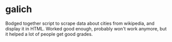 # galich
Bodged together script to scrape data about cities from wikipedia, and display it in HTML.
Worked good enough, probably won't work anymore, but it helped a lot of people get good grades.
